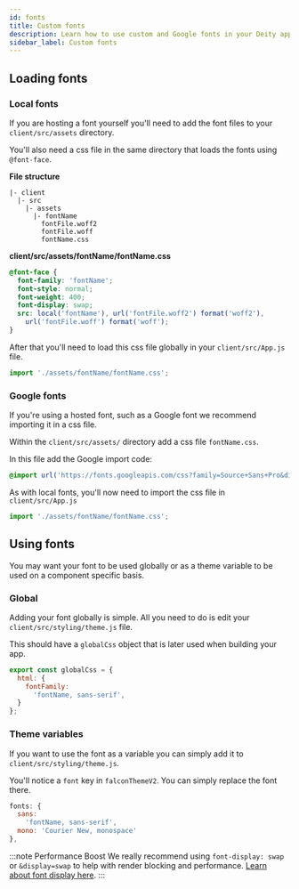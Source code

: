 ```yaml
---
id: fonts
title: Custom fonts
description: Learn how to use custom and Google fonts in your Deity app.
sidebar_label: Custom fonts
---
```


## Loading fonts

### Local fonts

If you are hosting a font yourself you'll need to add the font files to your `client/src/assets` directory.

You'll also need a css file in the same directory that loads the fonts using `@font-face`.

**File structure**
```
|- client
  |- src
    |- assets
      |- fontName
        fontFile.woff2
        fontFile.woff
        fontName.css
```

**client/src/assets/fontName/fontName.css**
```css
@font-face {
  font-family: 'fontName';
  font-style: normal;
  font-weight: 400;
  font-display: swap;
  src: local('fontName'), url('fontFile.woff2') format('woff2'),
    url('fontFile.woff') format('woff');
}
```

After that you'll need to load this css file globally in your `client/src/App.js` file.

```js
import './assets/fontName/fontName.css';
```

### Google fonts

If you're using a hosted font, such as a Google font we recommend importing it in a css file.

Within the `client/src/assets/` directory add a css file `fontName.css`.

In this file add the Google import code:

```css
@import url('https://fonts.googleapis.com/css?family=Source+Sans+Pro&display=swap');
```

As with local fonts, you'll now need to import the css file in `client/src/App.js`

```js
import './assets/fontName/fontName.css';
```


## Using fonts

You may want your font to be used globally or as a theme variable to be used on a component specific basis.

### Global

Adding your font globally is simple. All you need to do is edit your `client/src/styling/theme.js` file.

This should have a `globalCss` object that is later used when building your app.

```js
export const globalCss = {
  html: {
    fontFamily:
      'fontName, sans-serif',
  }
};
```

### Theme variables

If you want to use the font as a variable you can simply add it to `client/src/styling/theme.js`.

You'll notice a `font` key in `falconThemeV2`. You can simply replace the font there.

```js
fonts: {
  sans:
    'fontName, sans-serif',
  mono: 'Courier New, monospace'
},
```

:::note Performance Boost
We really recommend using `font-display: swap` or `&display=swap` to help with render blocking and performance. <a href="https://developer.mozilla.org/en-US/docs/Web/CSS/@font-face/font-display" target="_blank" rel="noopener noreferrer">Learn about font display here</a>.
:::
